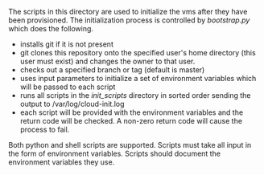 The scripts in this directory are used to initialize the vms after they
have been provisioned.  The initialization process is controlled by
_bootstrap.py_ which does the following.

* installs git if it is not present
* git clones this repository onto the specified user's home
directory (this user must exist) and changes the owner to  that user.
* checks out a specified branch or tag (default is  master)
* uses input parameters to initialize a set of environment variables which
will be passed to each script
* runs all scripts in the _init\_scripts_ directory in sorted order
sending the output to /var/log/cloud-init.log
* each script will be provided with the environment variables and the
return code will be checked.  A non-zero return code will cause the process
to fail.

Both python and shell scripts are supported. Scripts must take all input in the
form of environment variables. Scripts should document the environment variables
they use.

